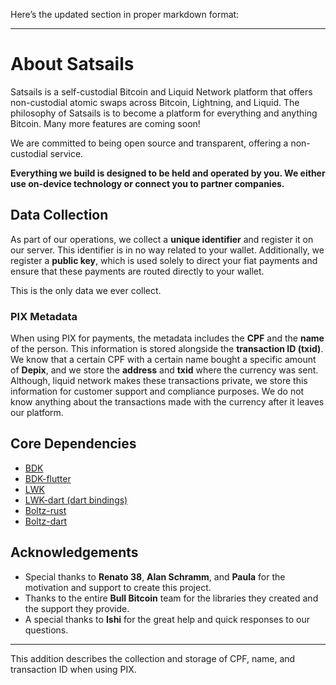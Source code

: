 Here’s the updated section in proper markdown format:

---

# About Satsails

Satsails is a self-custodial Bitcoin and Liquid Network platform that offers non-custodial atomic swaps across Bitcoin, Lightning, and Liquid. The philosophy of Satsails is to become a platform for everything and anything Bitcoin. Many more features are coming soon!

We are committed to being open source and transparent, offering a non-custodial service.

**Everything we build is designed to be held and operated by you. We either use on-device technology or connect you to partner companies.**

## Data Collection

As part of our operations, we collect a **unique identifier** and register it on our server. This identifier is in no way related to your wallet. Additionally, we register a **public key**, which is used solely to direct your fiat payments and ensure that these payments are routed directly to your wallet.

This is the only data we ever collect.

### PIX Metadata

When using PIX for payments, the metadata includes the **CPF** and the **name** of the person. This information is stored alongside the **transaction ID (txid)**. We know that a certain CPF with a certain name bought a specific amount of **Depix**, and we store the **address** and **txid** where the currency was sent. Although, liquid network makes these transactions private, we store this information for customer support and compliance purposes. We do not know anything about the transactions made with the currency after it leaves our platform.

## Core Dependencies

- [BDK](https://github.com/bitcoindevkit/bdk)
- [BDK-flutter](https://github.com/LtbLightning/bdk-flutter)
- [LWK](https://github.com/Blockstream/lwk)
- [LWK-dart (dart bindings)](https://github.com/SatoshiPortal/lwk-dart)
- [Boltz-rust](https://github.com/SatoshiPortal/boltz-rust)
- [Boltz-dart](https://github.com/SatoshiPortal/boltz-dart)

## Acknowledgements

- Special thanks to **Renato 38**, **Alan Schramm**, and **Paula** for the motivation and support to create this project.
- Thanks to the entire **Bull Bitcoin** team for the libraries they created and the support they provide.
- A special thanks to **Ishi** for the great help and quick responses to our questions.

---

This addition describes the collection and storage of CPF, name, and transaction ID when using PIX.